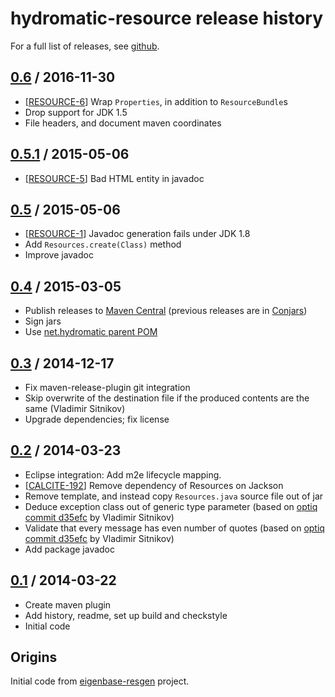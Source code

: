 # hydromatic-resource release history

For a full list of releases, see <a href="https://github.com/julianhyde/hydromatic-resource/releases">github</a>.

## <a href="https://github.com/julianhyde/hydromatic-resource/releases/tag/hydromatic-resource-0.6">0.6</a> / 2016-11-30

* [<a href="https://github.com/julianhyde/hydromatic-resource/issues/6">RESOURCE-6</a>]
  Wrap `Properties`, in addition to `ResourceBundle`s
* Drop support for JDK 1.5
* File headers, and document maven coordinates

## <a href="https://github.com/julianhyde/hydromatic-resource/releases/tag/hydromatic-resource-0.5.1">0.5.1</a> / 2015-05-06

* [<a href="https://github.com/julianhyde/hydromatic-resource/issues/5">RESOURCE-5</a>]
  Bad HTML entity in javadoc

## <a href="https://github.com/julianhyde/hydromatic-resource/releases/tag/hydromatic-resource-0.5">0.5</a> / 2015-05-06

* [<a href="https://github.com/julianhyde/hydromatic-resource/issues/1">RESOURCE-1</a>]
  Javadoc generation fails under JDK 1.8
* Add `Resources.create(Class)` method
* Improve javadoc

## <a href="https://github.com/julianhyde/hydromatic-resource/releases/tag/hydromatic-resource-0.4">0.4</a> / 2015-03-05

* Publish releases to <a href="http://search.maven.org/">Maven Central</a>
  (previous releases are in <a href="http://www.conjars.org/">Conjars</a>)
* Sign jars
* Use <a href="https://github.com/julianhyde/hydromatic-parent">net.hydromatic parent POM</a>

## <a href="https://github.com/julianhyde/hydromatic-resource/releases/tag/hydromatic-resource-0.3">0.3</a> / 2014-12-17

* Fix maven-release-plugin git integration
* Skip overwrite of the destination file if the produced contents are the same
  (Vladimir Sitnikov)
* Upgrade dependencies; fix license

## <a href="https://github.com/julianhyde/hydromatic-resource/releases/tag/hydromatic-resource-0.2">0.2</a> / 2014-03-23

* Eclipse integration: Add m2e lifecycle mapping.
* [<a href="https://issues.apache.org/jira/browse/CALCITE-192">CALCITE-192</a>]
  Remove dependency of Resources on Jackson
* Remove template, and instead copy `Resources.java` source file out of jar
* Deduce exception class out of generic type parameter
  (based on <a href="https://github.com/julianhyde/optiq/commit/d35efc5e454059c90d1192b969df0ae4f741e987">optiq commit d35efc</a> by Vladimir Sitnikov)
* Validate that every message has even number of quotes
  (based on <a href="https://github.com/julianhyde/optiq/commit/d35efc5e454059c90d1192b969df0ae4f741e987">optiq commit d35efc</a> by Vladimir Sitnikov)
* Add package javadoc

## <a href="https://github.com/julianhyde/hydromatic-resource/releases/tag/hydromatic-resource-0.1">0.1</a> / 2014-03-22

* Create maven plugin
* Add history, readme, set up build and checkstyle
* Initial code

## Origins

Initial code from
<a href="https://github.com/julianhyde/eigenbase-resgen">eigenbase-resgen</a>
project.
